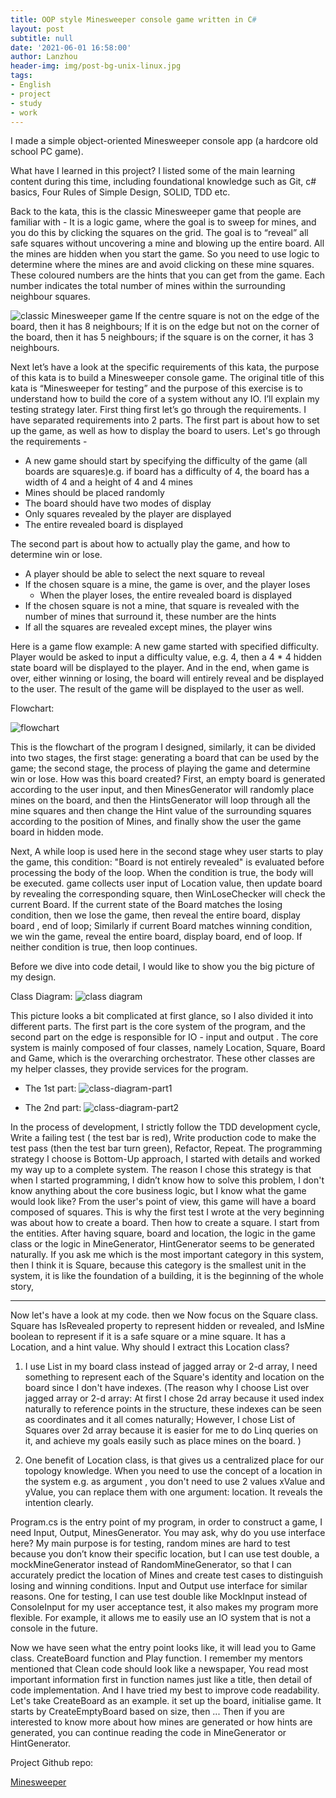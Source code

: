 ```yaml
---
title: OOP style Minesweeper console game written in C#
layout: post
subtitle: null
date: '2021-06-01 16:58:00'
author: Lanzhou
header-img: img/post-bg-unix-linux.jpg
tags:
- English
- project
- study
- work
---
```


I made a simple object-oriented Minesweeper console app (a hardcore old school PC game).

What have I learned in this project? I listed some of the main learning content during this time, including foundational knowledge such as Git, c# basics, Four Rules of Simple Design, SOLID, TDD etc. 

Back to the kata, this is the classic Minesweeper game that people are familiar with - It is a logic game, where the goal is to sweep for mines, and you do this by clicking the squares on the grid. The goal is to “reveal” all safe squares without uncovering a mine and blowing up the entire board. All the mines are hidden when you start the game. So you need to use logic to determine where the mines are and avoid clicking on these mine squares. These coloured numbers are the hints that you can get from the game. Each number indicates the total number of mines within the surrounding neighbour squares.

![classic Minesweeper game](/img/in-post/Minesweeper.png)
If the centre square is not on the edge of the board, then it has 8 neighbours; If it is on the edge but not on the corner of the board, then it has 5 neighbours; if the square is on the corner, it has 3 neighbours.

Next let’s have a look at the specific requirements of this kata, the purpose of this kata is to build a Minesweeper console game. The original title of this kata is “Minesweeper for testing” and the purpose of this exercise is to understand how to build the core of a system without any IO. I’ll explain my testing strategy later. First thing first let’s go through the requirements. I have separated requirements into 2 parts. The first part is about how to set up the game, as well as how to display the board to users. Let's go through the requirements - 
- A new game should start by specifying the difficulty of the game (all boards are squares)e.g. if board has a difficulty of 4, the board has a width of 4 and a height of 4 and 4 mines
- Mines should be placed randomly
- The board should have two modes of display
- Only squares revealed by the player are displayed
- The entire revealed board is displayed

The second part is about how to actually play the game, and how to determine win or lose.
- A player should be able to select the next square to reveal
- If the chosen square is a mine, the game is over, and the player loses
	- When the player loses, the entire revealed board is displayed
- If the chosen square is not a mine, that square is revealed with the number of mines that surround it, these number are the hints
- If all the squares are revealed except mines, the player wins

Here is a game flow example: A new game started with specified difficulty. Player would be asked to input a difficulty value, e.g. 4, then a 4 * 4 hidden state board will be displayed to the player. And in the end, when game is over, either winning or losing, the board will entirely reveal and be displayed to the user. The result of the game will be displayed to the user as well. 

Flowchart:

![flowchart](/img/in-post/Minesweeper-Flowchart3.png)


This is the flowchart of the program I designed, similarly, it can be divided into two stages, the first stage: generating a board that can be used by the game; the second stage, the process of playing the game and determine win or lose. How was this board created? First, an empty board is generated according to the user input, and then MinesGenerator will randomly place mines on the board, and then the HintsGenerator will loop through all the mine squares and then change the Hint value of the surrounding squares according to the position of Mines, and finally show the user the game board in hidden mode. 

Next, A while loop is used here in the second stage whey user starts to play the game, this condition: "Board is not entirely revealed" is evaluated before processing the body of the loop. When the condition is true, the body will be executed. game collects user input of Location value, then update board by revealing the corresponding square, then WinLoseChecker will check the current Board. If the current state of the Board matches the losing condition, then we lose the game, then reveal the entire board, display board , end of loop; Similarly if current Board matches winning condition, we win the game, reveal the entire board, display board, end of loop. If neither condition is true, then loop continues.

Before we dive into code detail, I would like to show you the big picture of my design.

Class Diagram:
![class diagram](/img/in-post/Minesweeper-Rule2.png)

This picture looks a bit complicated at first glance, so I also divided it into different parts. The first part is the core system of the program, and the second part on the edge is responsible for IO - input and output . The core system is mainly composed of four classes, namely Location, Square, Board and Game, which is the overarching orchestrator. These other classes are my helper classes, they provide services for the program. 

- The 1st part:
![class-diagram-part1](/img/in-post/Minesweeper-partA.png)


- The 2nd part:
![class-diagram-part2](/img/in-post/Minesweeper-partB.png)

In the process of development, I strictly follow the TDD development cycle, Write a failing test ( the test bar is red), Write production code to make the test pass (then the test bar turn green), Refactor, Repeat. The programming strategy I choose is Bottom-Up approach, I started with details and worked my way up to a complete system. The reason I chose this strategy is that when I started programming, I didn’t know how to solve this problem, I don't know anything about the core business logic, but I know what the game would look like? From the user's point of view, this game will have a board composed of squares. This is why the first test I wrote at the very beginning was about how to create a board. Then how to create a square. I start from the entities.
After having square, board and location, the logic in the game class or the logic in MineGenerator, HintGenerator seems to be generated naturally. If you ask me which is the most important category in this system, then I think it is Square, because this category is the smallest unit in the system, it is like the foundation of a building, it is the beginning of the whole story, 

---
Now let's have a look at my code.
then we Now focus on the Square class. Square has IsRevealed property to represent hidden or revealed, and IsMine boolean to represent if it is a safe square or a mine square. It has a Location, and a hint value. Why should I extract this Location class?

1. I use List<Square> in my board class instead of jagged array or 2-d array, I need something to represent each of the Square's identity and location on the board since I don't have indexes. (The reason why I choose List over jagged array or 2-d array: At first I chose 2d array because it used index naturally to reference points in the structure, these indexes can be seen as coordinates and it all comes naturally; However, I chose List of Squares over 2d array because it is easier for me to do Linq queries on it, and achieve my goals easily such as place mines on the board. )

2. One benefit of Location class, is that gives us a centralized place for our topology knowledge. When you need to use the concept of a location in the system e.g. as argument , you don't need to use 2 values xValue and yValue, you can replace them with one argument: location. It reveals the intention clearly.

Program.cs is the entry point of my program, in order to construct a game, I need Input, Output, MinesGenerator. You may ask, why do you use interface here? My main purpose is for testing, random mines are hard to test because you don’t know their specific location, but I can use test double, a mockMineGenerator instead of RandomMineGenerator, so that I can accurately predict the location of Mines and create test cases to distinguish losing and winning conditions. Input and Output use interface for similar reasons. One for testing, I can use test double like MockInput instead of ConsoleInput for my user acceptance test, it also makes my program more flexible. For example, it allows me to easily use an IO system that is not a console in the future.

Now we have seen what the entry point looks like, it will lead you to Game class. CreateBoard function and Play function. I remember my mentors mentioned that Clean code should look like a newspaper, You read most important information first in function names just like a title, then detail of code implementation. And I have tried my best to improve code readability. Let's take CreateBoard as an example. it set up the board, initialise game. It starts by CreateEmptyBoard based on size, then ... Then if you are interested to know more about how mines are generated or how hints are generated, you can continue reading the code in MineGenerator or HintGenerator.

Project Github repo:

[Minesweeper](https://github.com/Lanzhou-J/Minesweeper)
